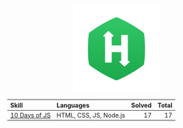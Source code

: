 <p align="center">
  <a href="https://www.hackerrank.com/">
    <img src="./images/HackerRank_logo.png" width="200">
  </a>
</p>

| Skill                                    | Languages              | Solved | Total |
| :--------------------------------------- | :--------------------- | -----: | ----: |
| [10 Days of JS](./skills/10-days-of-js/) | HTML, CSS, JS, Node.js |     17 |    17 |
